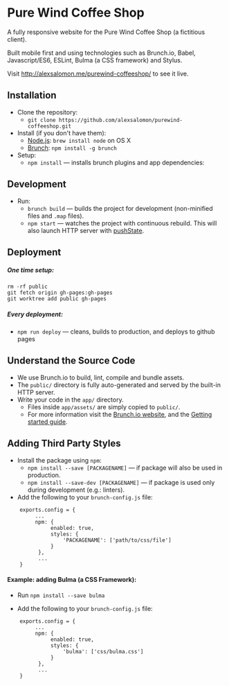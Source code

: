 # Pure Wind Coffee Shop

A fully responsive website for the Pure Wind Coffee Shop (a fictitious client).

Built mobile first and using technologies such as Brunch.io, Babel, Javascript/ES6, ESLint, Bulma (a CSS framework) 
and Stylus.

Visit http://alexsalomon.me/purewind-coffeeshop/ to see it live.

## Installation

* Clone the repository:
    * `git clone https://github.com/alexsalomon/purewind-coffeeshop.git`
* Install (if you don't have them):
    * [Node.js](http://nodejs.org): `brew install node` on OS X
    * [Brunch](http://brunch.io): `npm install -g brunch`
* Setup:
    * `npm install` — installs brunch plugins and app dependencies:

## Development

* Run:
    * `brunch build` — builds the project for development (non-minified files and `.map` files).
    * `npm start` — watches the project with continuous rebuild. This will also launch HTTP server with [pushState](https://developer.mozilla.org/en-US/docs/Web/Guide/API/DOM/Manipulating_the_browser_history).

## Deployment

##### One time setup:
    rm -rf public
    git fetch origin gh-pages:gh-pages
    git worktree add public gh-pages

##### Every deployment:
* `npm run deploy` — cleans, builds to production, and deploys to github pages

## Understand the Source Code

* We use Brunch.io to build, lint, compile and bundle assets.  
* The `public/` directory is fully auto-generated and served by the built-in HTTP server. 
* Write your code in the `app/` directory.
    * Files inside `app/assets/` are simply copied to `public/`.
    * For more information visit the [Brunch.io website](http://brunch.io), and the [Getting started guide](https://github.com/brunch/brunch-guide#readme).

## Adding Third Party Styles

* Install the package using `npm`:
    * `npm install --save [PACKAGENAME]` — if package will also be used in production.
    *  `npm install --save-dev [PACKAGENAME]` — if package is used only during development (e.g.: linters).
* Add the following to your `brunch-config.js` file:
```
    exports.config = {
         ...
         npm: {
              enabled: true,
              styles: {
                  'PACKAGENAME': ['path/to/css/file']
              }
          },    
          ...
    }
```

#### Example: adding Bulma (a CSS Framework):

* Run `npm install --save bulma`

* Add the following to your `brunch-config.js` file:
```
    exports.config = {
         ...
         npm: {
              enabled: true,
              styles: {
                  'bulma': ['css/bulma.css']
              }
          },    
          ...
    }
```  